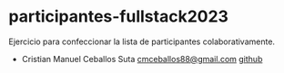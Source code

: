 # participantes-fullstack2023
Ejercicio para confeccionar la lista de participantes colaborativamente.

- Cristian Manuel Ceballos Suta cmceballos88@gmail.com [github](https://github.com/AmbroseKainGit)